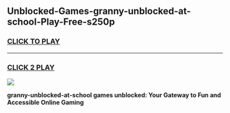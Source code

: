 
## Unblocked-Games-granny-unblocked-at-school-Play-Free-s250p
<h3>
<a href="https://premium76.site?title=granny-unblocked-at-school&ref=18A1">CLICK TO PLAY</a></h3>
<hr>

<h3>
<a href="https://premium76.site?title=granny-unblocked-at-school&ref=18A1">CLICK 2 PLAY</a>
  
</h3>

<a href="https://premium76.site?title=granny-unblocked-at-school&ref=18A1"><img src="https://clearcache.store/games.png"></a>


**granny-unblocked-at-school games unblocked: Your Gateway to Fun and Accessible Online Gaming**
